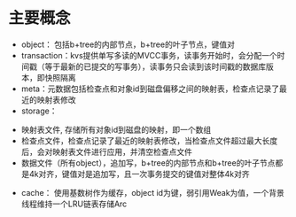# 主要概念
* object： 包括b+tree的内部节点，b+tree的叶子节点，键值对
* transaction：kvs提供单写多读的MVCC事务，读事务开始时，会分配一个时间戳（等于最新的已提交的写事务），读事务只会读到该时间戳的数据库版本，即快照隔离
* meta：元数据包括检查点和对象id到磁盘偏移之间的映射表，检查点记录了最近的映射表修改
* storage：
 - 映射表文件, 存储所有对象id到磁盘的映射，即一个数组
 - 检查点文件，检查点记录了最近的映射表修改，当检查点文件超过最大长度后，会对映射表文件进行应用，并清空检查点文件
 - 数据文件（所有object），追加写，b+tree的内部节点和b+tree的叶子节点都是4k对齐，键值对是追加写，且一次事务提交的键值对整体4k对齐
* cache： 使用基数树作为缓存，object id为键，弱引用Weak<object>为值，一个背景线程维持一个LRU链表存储Arc<object>
